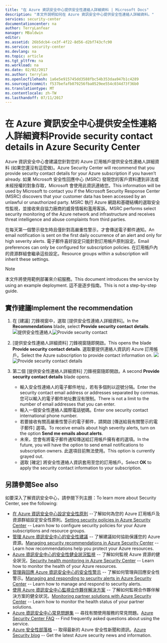 ```yaml
---
title: "在 Azure 資訊安全中心提供安全性連絡人詳細資料 | Microsoft Docs"
description: "本文件說明如何在 Azure 資訊安全中心提供安全性連絡人詳細資料。"
services: security-center
documentationcenter: na
author: TerryLanfear
manager: MBaldwin
editor: 
ms.assetid: 26b5dcb4-ce3f-4f22-8d56-d2bf743cfc90
ms.service: security-center
ms.devlang: na
ms.topic: article
ms.tgt_pltfrm: na
ms.workload: na
ms.date: 02/02/2017
ms.author: terrylan
ms.openlocfilehash: 1a6e5e915745dd3588fbc54b353daa947b1c4289
ms.sourcegitcommit: f537befafb079256fba0529ee554c034d73f36b0
ms.translationtype: MT
ms.contentlocale: zh-TW
ms.lasthandoff: 07/11/2017
---
```

# <a name="provide-security-contact-details-in-azure-security-center"></a><span data-ttu-id="d5dc3-103">在 Azure 資訊安全中心提供安全性連絡人詳細資料</span><span class="sxs-lookup"><span data-stu-id="d5dc3-103">Provide security contact details in Azure Security Center</span></span>
<span data-ttu-id="d5dc3-104">Azure 資訊安全中心會建議您針對您的 Azure 訂用帳戶提供安全性連絡人詳細資料 (如果您還沒有這麼做)。</span><span class="sxs-lookup"><span data-stu-id="d5dc3-104">Azure Security Center will recommend that you provide security contact details for your Azure subscription if you haven’t already.</span></span> <span data-ttu-id="d5dc3-105">如果 Microsoft 安全性回應中心 (MSRC) 發現您的客戶資料遭到非法或未經授權的對象存取，Microsoft 會使用此資訊連絡您。</span><span class="sxs-lookup"><span data-stu-id="d5dc3-105">This information will be used by Microsoft to contact you if the Microsoft Security Response Center (MSRC) discovers that your customer data has been accessed by an unlawful or unauthorized party.</span></span> <span data-ttu-id="d5dc3-106">MSRC 執行 Azure 網路和基礎結構的選取安全性監視，並接收來自協力廠商的威脅情報和濫用客訴。</span><span class="sxs-lookup"><span data-stu-id="d5dc3-106">MSRC performs select security monitoring of the Azure network and infrastructure and receives threat intelligence and abuse complaints from third parties.</span></span>

<span data-ttu-id="d5dc3-107">在每天第一個警示發生時且僅針對高嚴重性警示，才會傳送電子郵件通知。</span><span class="sxs-lookup"><span data-stu-id="d5dc3-107">An email notification is sent on the first daily occurrence of an alert and only for high severity alerts.</span></span> <span data-ttu-id="d5dc3-108">電子郵件喜好設定只能針對訂用帳戶原則設定。</span><span class="sxs-lookup"><span data-stu-id="d5dc3-108">Email preferences can only be configured for subscription policies.</span></span> <span data-ttu-id="d5dc3-109">在訂用帳戶內的資源群組會繼承這些設定。</span><span class="sxs-lookup"><span data-stu-id="d5dc3-109">Resource groups within a subscription will inherit these settings.</span></span>

> [!NOTE]
> <span data-ttu-id="d5dc3-110">本文件將使用範例部署來介紹服務。</span><span class="sxs-lookup"><span data-stu-id="d5dc3-110">This document introduces the service by using an example deployment.</span></span>  <span data-ttu-id="d5dc3-111">這不是逐步指南。</span><span class="sxs-lookup"><span data-stu-id="d5dc3-111">This is not a step-by-step guide.</span></span>
>
>

## <a name="implement-the-recommendation"></a><span data-ttu-id="d5dc3-112">實作建議</span><span class="sxs-lookup"><span data-stu-id="d5dc3-112">Implement the recommendation</span></span>
1. <span data-ttu-id="d5dc3-113">在 [建議] 刀鋒視窗中，選取 [提供安全性連絡人詳細資料]。</span><span class="sxs-lookup"><span data-stu-id="d5dc3-113">In the **Recommendations** blade, select **Provide security contact details**.</span></span>
   <span data-ttu-id="d5dc3-114">![提供安全性連絡人][1]</span><span class="sxs-lookup"><span data-stu-id="d5dc3-114">![Provide security contact][1]</span></span>
2. <span data-ttu-id="d5dc3-115">[提供安全性連絡人詳細資料] 刀鋒視窗隨即開啟。</span><span class="sxs-lookup"><span data-stu-id="d5dc3-115">This opens the blade **Provide security contact details**.</span></span> <span data-ttu-id="d5dc3-116">選取要提供連絡人資訊的 Azure 訂用帳戶。</span><span class="sxs-lookup"><span data-stu-id="d5dc3-116">Select the Azure subscription to provide contact information on.</span></span>
   <span data-ttu-id="d5dc3-117">![][2]</span><span class="sxs-lookup"><span data-stu-id="d5dc3-117">![Provide security contact details][2]</span></span>
3. <span data-ttu-id="d5dc3-118">第二個 [提供安全性連絡人詳細資料]  刀鋒視窗隨即開啟。</span><span class="sxs-lookup"><span data-stu-id="d5dc3-118">A second **Provide security contact details** blade opens.</span></span>

   * <span data-ttu-id="d5dc3-119">輸入安全性連絡人的電子郵件地址，若有多個則以逗號分隔。</span><span class="sxs-lookup"><span data-stu-id="d5dc3-119">Enter the security contact email address or addresses separated by commas.</span></span> <span data-ttu-id="d5dc3-120">您可以輸入的電子郵件地址數沒有限制。</span><span class="sxs-lookup"><span data-stu-id="d5dc3-120">There is not a limit to the number of email addresses that you can enter.</span></span>
   * <span data-ttu-id="d5dc3-121">輸入一個安全性連絡人國際電話號碼。</span><span class="sxs-lookup"><span data-stu-id="d5dc3-121">Enter one security contact international phone number.</span></span>
   * <span data-ttu-id="d5dc3-122">若要接收有關高嚴重性警示的電子郵件，請開啟 [傳送給我有關警示的電子郵件] 選項。</span><span class="sxs-lookup"><span data-stu-id="d5dc3-122">To receive emails about high severity alerts, turn on the option **Send me emails about alerts**.</span></span>
   * <span data-ttu-id="d5dc3-123">未來，您會有將電子郵件通知傳送給訂用帳戶擁有者的選項。</span><span class="sxs-lookup"><span data-stu-id="d5dc3-123">In the future, you will have the option to send email notifications to subscription owners.</span></span> <span data-ttu-id="d5dc3-124">此選項目前無法使用。</span><span class="sxs-lookup"><span data-stu-id="d5dc3-124">This option is currently grayed out.</span></span>
   * <span data-ttu-id="d5dc3-125">選取 [確定]  將安全性連絡人資訊套用至您的訂用帳戶。</span><span class="sxs-lookup"><span data-stu-id="d5dc3-125">Select **OK** to apply the security contact information to your subscription.</span></span>

## <a name="see-also"></a><span data-ttu-id="d5dc3-126">另請參閱</span><span class="sxs-lookup"><span data-stu-id="d5dc3-126">See also</span></span>
<span data-ttu-id="d5dc3-127">如要深入了解資訊安全中心，請參閱下列主題：</span><span class="sxs-lookup"><span data-stu-id="d5dc3-127">To learn more about Security Center, see the following:</span></span>

* <span data-ttu-id="d5dc3-128">[在 Azure 資訊安全中心設定安全性原則](security-center-policies.md) --了解如何為您的 Azure 訂用帳戶及資源群組設定安全性原則。</span><span class="sxs-lookup"><span data-stu-id="d5dc3-128">[Setting security policies in Azure Security Center](security-center-policies.md) -- Learn how to configure security policies for your Azure subscriptions and resource groups.</span></span>
* <span data-ttu-id="d5dc3-129">[管理 Azure 資訊安全中心的安全性建議](security-center-recommendations.md) -- 了解建議如何協助保護您的 Azure 資源。</span><span class="sxs-lookup"><span data-stu-id="d5dc3-129">[Managing security recommendations in Azure Security Center](security-center-recommendations.md) -- Learn how recommendations help you protect your Azure resources.</span></span>
* <span data-ttu-id="d5dc3-130">[Azure 資訊安全中心的安全性健全狀況監視](security-center-monitoring.md) -- 了解如何監視 Azure 資源的健全狀況。</span><span class="sxs-lookup"><span data-stu-id="d5dc3-130">[Security health monitoring in Azure Security Center](security-center-monitoring.md) -- Learn how to monitor the health of your Azure resources.</span></span>
* <span data-ttu-id="d5dc3-131">[管理與回應 Azure 資訊安全中心的安全性警示](security-center-managing-and-responding-alerts.md) -- 了解如何管理與回應安全性警示。</span><span class="sxs-lookup"><span data-stu-id="d5dc3-131">[Managing and responding to security alerts in Azure Security Center](security-center-managing-and-responding-alerts.md) -- Learn how to manage and respond to security alerts.</span></span>
* <span data-ttu-id="d5dc3-132">[使用 Azure 資訊安全中心監視合作夥伴解決方案](security-center-partner-solutions.md) -- 了解如何監視合作夥伴解決方案的健全狀況。</span><span class="sxs-lookup"><span data-stu-id="d5dc3-132">[Monitoring partner solutions with Azure Security Center](security-center-partner-solutions.md) -- Learn how to monitor the health status of your partner solutions.</span></span>
* <span data-ttu-id="d5dc3-133">[Azure 資訊安全中心常見問題集](security-center-faq.md) -- 尋找有關使用服務的常見問題。</span><span class="sxs-lookup"><span data-stu-id="d5dc3-133">[Azure Security Center FAQ](security-center-faq.md) -- Find frequently asked questions about using the service.</span></span>
* <span data-ttu-id="d5dc3-134">[Azure 安全性部落格](http://blogs.msdn.com/b/azuresecurity/) -- 取得最新的 Azure 安全性新聞和資訊。</span><span class="sxs-lookup"><span data-stu-id="d5dc3-134">[Azure Security blog](http://blogs.msdn.com/b/azuresecurity/) -- Get the latest Azure security news and information.</span></span>

<!--Image references-->
[1]: ./media/security-center-provide-security-contacts/provide-contacts.png
[2]:./media/security-center-provide-security-contacts/provide-contact-details.png
